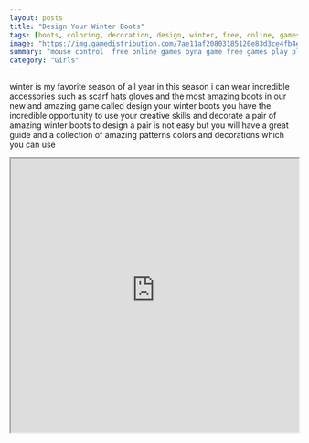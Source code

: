```yaml
---
layout: posts
title: "Design Your Winter Boots"
tags: [boots, coloring, decoration, design, winter, free, online, games, oyna, game, free, games, play, play, games]
image: "https://img.gamedistribution.com/7ae11af20803185120e83d3ce4fb4ed7.jpg"
summary: "mouse control  free online games oyna game free games play play games"
category: "Girls"
---
```


winter is my favorite season of all year in this season i can wear incredible accessories such as scarf hats gloves and the most amazing boots in our new and amazing game called design your winter boots you have the incredible opportunity to use your creative skills and decorate a pair of amazing winter boots to design a pair is not easy but you will have a great guide and a collection of amazing patterns colors and decorations which you can use

<iframe width="100%" height="480px;" src="https://flash.gamedistribution.com?game=7ae11af20803185120e83d3ce4fb4ed7"></iframe>